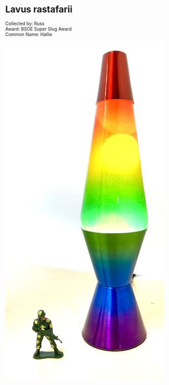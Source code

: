# Lavus rastafarii

Collected by: Russ   
Award: BSOE Super Slug Award  
Common Name: Hallie  

<img src='IMG_9678.jpg' alt='IMG_9678' width='500'/>
